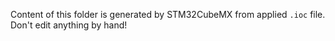 Content of this folder is generated by STM32CubeMX from applied `.ioc` file.
Don't edit anything by hand!
